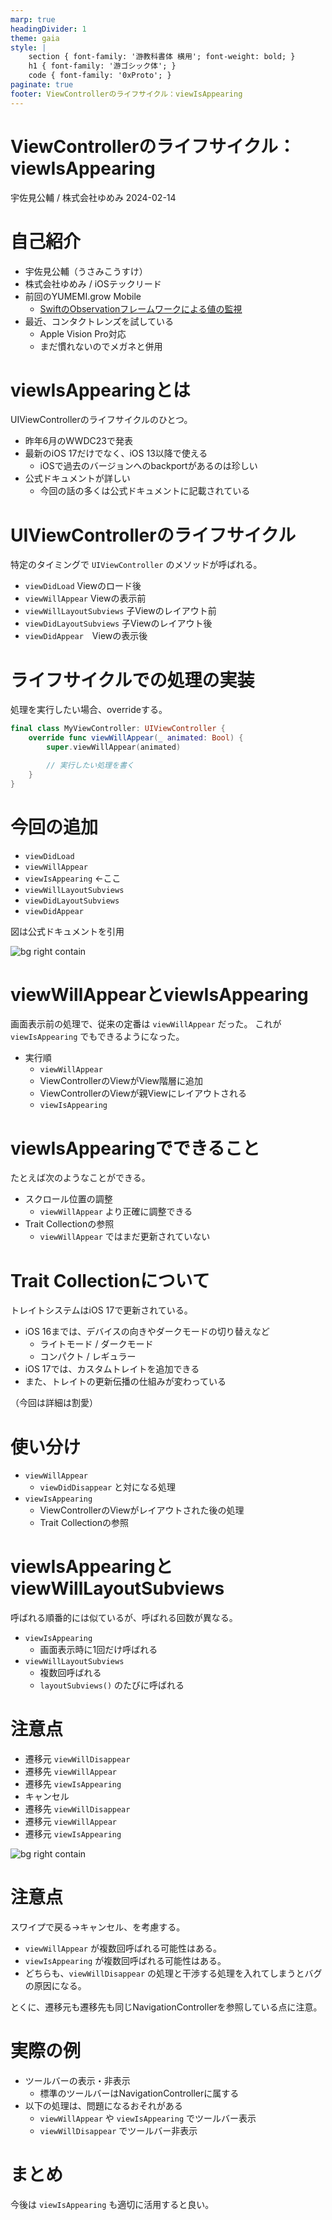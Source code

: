 ```yaml
---
marp: true
headingDivider: 1
theme: gaia
style: |
    section { font-family: '游教科書体 横用'; font-weight: bold; }
    h1 { font-family: '游ゴシック体'; }
    code { font-family: '0xProto'; }
paginate: true
footer: ViewControllerのライフサイクル：viewIsAppearing
---
```


# ViewControllerのライフサイクル：viewIsAppearing
<!-- _class: lead -->

宇佐見公輔 / 株式会社ゆめみ
2024-02-14

# 自己紹介

* 宇佐見公輔（うさみこうすけ）
* 株式会社ゆめみ / iOSテックリード
* 前回のYUMEMI.grow Mobile
    * [SwiftのObservationフレームワークによる値の監視](https://www.docswell.com/s/usami-k/5EN7JD-swift-observation)
* 最近、コンタクトレンズを試している
    * Apple Vision Pro対応
    * まだ慣れないのでメガネと併用

# viewIsAppearingとは

UIViewControllerのライフサイクルのひとつ。

* 昨年6月のWWDC23で発表
* 最新のiOS 17だけでなく、iOS 13以降で使える
    * iOSで過去のバージョンへのbackportがあるのは珍しい
* 公式ドキュメントが詳しい
    * 今回の話の多くは公式ドキュメントに記載されている

# UIViewControllerのライフサイクル

特定のタイミングで `UIViewController` のメソッドが呼ばれる。

* `viewDidLoad` Viewのロード後 
* `viewWillAppear` Viewの表示前
* `viewWillLayoutSubviews` 子Viewのレイアウト前
* `viewDidLayoutSubviews` 子Viewのレイアウト後
* `viewDidAppear`　Viewの表示後

# ライフサイクルでの処理の実装

処理を実行したい場合、overrideする。

```swift
final class MyViewController: UIViewController {
    override func viewWillAppear(_ animated: Bool) {
        super.viewWillAppear(animated)

        // 実行したい処理を書く
    }
}
```

# 今回の追加

* `viewDidLoad`
* `viewWillAppear`
* `viewIsAppearing` ←ここ
* `viewWillLayoutSubviews`
* `viewDidLayoutSubviews`
* `viewDidAppear`

図は公式ドキュメントを引用

![bg right contain](images/rendered2x-1684331867.png)

# viewWillAppearとviewIsAppearing

画面表示前の処理で、従来の定番は `viewWillAppear` だった。
これが `viewIsAppearing` でもできるようになった。

* 実行順
    * `viewWillAppear`
    * ViewControllerのViewがView階層に追加
    * ViewControllerのViewが親Viewにレイアウトされる
    * `viewIsAppearing`

# viewIsAppearingでできること

たとえば次のようなことができる。

* スクロール位置の調整
    * `viewWillAppear` より正確に調整できる
* Trait Collectionの参照
    * `viewWillAppear` ではまだ更新されていない

# Trait Collectionについて

トレイトシステムはiOS 17で更新されている。

* iOS 16までは、デバイスの向きやダークモードの切り替えなど
    * ライトモード / ダークモード
    * コンパクト / レギュラー
* iOS 17では、カスタムトレイトを追加できる
* また、トレイトの更新伝播の仕組みが変わっている

（今回は詳細は割愛）

# 使い分け

* `viewWillAppear`
    * `viewDidDisappear` と対になる処理
* `viewIsAppearing`
    * ViewControllerのViewがレイアウトされた後の処理
    * Trait Collectionの参照

# viewIsAppearingとviewWillLayoutSubviews

呼ばれる順番的には似ているが、呼ばれる回数が異なる。

* `viewIsAppearing`
    * 画面表示時に1回だけ呼ばれる
* `viewWillLayoutSubviews`
    * 複数回呼ばれる
    * `layoutSubviews()` のたびに呼ばれる

# 注意点

* 遷移元 `viewWillDisappear`
* 遷移先 `viewWillAppear`
* 遷移先 `viewIsAppearing`
* キャンセル
* 遷移先 `viewWillDisappear`
* 遷移元 `viewWillAppear`
* 遷移元 `viewIsAppearing`

![bg right contain](images/swipeback.png)

# 注意点

スワイプで戻る→キャンセル、を考慮する。

* `viewWillAppear` が複数回呼ばれる可能性はある。
* `viewIsAppearing` が複数回呼ばれる可能性はある。
* どちらも、`viewWillDisappear` の処理と干渉する処理を入れてしまうとバグの原因になる。

とくに、遷移元も遷移先も同じNavigationControllerを参照している点に注意。

# 実際の例

* ツールバーの表示・非表示
    * 標準のツールバーはNavigationControllerに属する
* 以下の処理は、問題になるおそれがある
    * `viewWillAppear` や `viewIsAppearing` でツールバー表示
    * `viewWillDisappear` でツールバー非表示

# まとめ

今後は `viewIsAppearing` も適切に活用すると良い。

